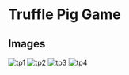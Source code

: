 # Truffle Pig Game

## Images
![tp1](https://github.com/user-attachments/assets/a6460b37-57da-4103-9043-e058df29ee4f)
![tp2](https://github.com/user-attachments/assets/4781a418-f749-45be-b0e7-7573680c6346)
![tp3](https://github.com/user-attachments/assets/c504e410-241e-4272-90d0-3ba411173db5)
![tp4](https://github.com/user-attachments/assets/d7729168-ac05-4b79-a866-052261cd2574)

